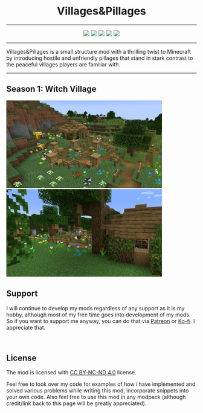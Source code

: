 <h1><center>Villages&Pillages</center></h1>

<hr>

<p></p>
<p style="text-align: center;">
	<a style="text-decoration: none;" href="https://ko-fi.com/faboslav">
		<img src="https://img.shields.io/static/v1?label=&amp;message=Ko-fi&amp;color=ff5f5f&amp;labelColor=111214&amp;logoColor=white&amp;style=for-the-badge&amp;logo=ko-fi" height="28" />
	</a>
	<a style="text-decoration: none;" href="https://www.patreon.com/Faboslav">
		<img src="https://img.shields.io/endpoint.svg?url=https://shieldsio-patreon.vercel.app/api/?username=Faboslav&amp;type=patrons?color=c9d1d9&amp;label=&amp;labelColor=111214&amp;logoColor=white&amp;style=for-the-badge" height="28" />
	</a>
	<a style="text-decoration: none;" href="https://discord.gg/QGwFvvMQCn">
		<img src="https://img.shields.io/discord/924964658169913404?color=5865F2&amp;label=&amp;labelColor=111214&amp;logoColor=white&amp;style=for-the-badge&amp;logo=discord" height="28" />
	</a>
	<a style="text-decoration: none;" href="https://modrinth.com/mod/fabric-api">
		<img src="https://img.shields.io/static/v1?label=&amp;message=Requires Fabric API&amp;color=c9d1d9&amp;labelColor=111214&amp;logoColor=white&amp;style=for-the-badge&amp;logo=curseforge" height="28" />
	</a>
	<a style="text-decoration: none;" href="https://modrinth.com/mod/yungs-api">
		<img src="https://img.shields.io/static/v1?label=&amp;message=Requires YUNG's APIs&amp;color=c9d1d9&amp;labelColor=111214&amp;logoColor=white&amp;style=for-the-badge&amp;logo=curseforge" height="28" />
	</a>
</p>

<hr>

<p>
	<span style="font-size: 14px;">Villages&Pillages is a small structure mod  with a thrilling twist to Minecraft by introducing hostile and unfriendly pillages that stand in stark contrast to the peaceful villages players are familiar with.</span>
</p>
<hr>

<h2>Season 1: Witch Village</h2>

<p>
	<img src="https://raw.githubusercontent.com/Faboslav/friends-and-foes-beekeeper-hut/master/.github/assets/images/beekeeper_hut1.png" width="412" height="232" />
	<span>&emsp;&emsp;</span>
	<img src="https://raw.githubusercontent.com/Faboslav/friends-and-foes-beekeeper-hut/master/.github/assets/images/beekeeper_hut2.png" width="412" height="232" />
</p>

<h2>Support</h2>

<p><span style="font-size: 14px;">I will continue to develop my mods regardless of any support as it is my hobby, although most of my free time goes into development of my mods. So if you want to support me anyway, you can do that via <a style="font-size: 14px;" href="https://www.patreon.com/Faboslav">Patreon</a> or <a style="font-size: 14px;" href="https://ko-fi.com/faboslav">Ko-fi</a>. I appreciate that.</span></p>

<br>

<h2>License</h2>

<p>
	<span style="font-size: 14px;">The mod is licensed with <a style="font-size: 14px;" href="https://raw.githubusercontent.com/Faboslav/friends-and-foes/master/LICENSE.txt">CC BY-NC-ND 4.0</a> license.</span>
</p>
<p>
	<span style="font-size: 14px;">Feel free to look over my code for examples of how i have implemented and solved various problems while writing this mod, incorporate snippets into your own code.&nbsp;Also feel free to use this mod in any modpack (although credit/link back to this page will be greatly appreciated).</span>
</p>